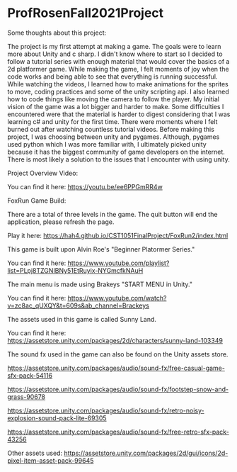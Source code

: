 # ProfRosenFall2021Project
Some thoughts about this project:

The project is my first attempt at making a game. The goals were to learn more about Unity and c sharp. I didn't know where to start so I decided to follow a tutorial series with enough material that would cover the basics of a 2d platformer game. While making the game, I felt moments of joy when the code works and being able to see that everything is running successful. While watching the videos, I learned how to make animations for the sprites to move, coding practices and some of the unity scripting api. I also learned how to code things like moving the camera to follow the player. My initial vision of the game was a lot bigger and harder to make. Some difficulties I encountered were that the material is harder to digest considering that I was learning c# and unity for the first time. There were moments where I felt burned out after watching countless tutorial videos. Before making this project, I was choosing between unity and pygames. Although, pygames used python which I was more familiar with, I ultimately picked unity because it has the biggest community of game developers on the internet. There is most likely a solution to the issues that I encounter with using unity.

Project Overview Video:

You can find it here: https://youtu.be/ee6PPGmRR4w

FoxRun Game Build: 

There are a total of three levels in the game. 
The quit button will end the application, please refresh the page. 

Play it here: https://hah4.github.io/CST1051FinalProject/FoxRun2/index.html

This game is built upon Alvin Roe's "Beginner Platormer Series." 

You can find it here: https://www.youtube.com/playlist?list=PLpj8TZGNIBNy51EtRuyix-NYGmcfkNAuH

The main menu is made using Brakeys "START MENU in Unity."

You can find it here: https://www.youtube.com/watch?v=zc8ac_qUXQY&t=609s&ab_channel=Brackeys

The assets used in this game is called Sunny Land. 

You can find it here: https://assetstore.unity.com/packages/2d/characters/sunny-land-103349

The sound fx used in the game can also be found on the Unity assets store. 

https://assetstore.unity.com/packages/audio/sound-fx/free-casual-game-sfx-pack-54116

https://assetstore.unity.com/packages/audio/sound-fx/footstep-snow-and-grass-90678

https://assetstore.unity.com/packages/audio/sound-fx/retro-noisy-explosion-sound-pack-lite-69305

https://assetstore.unity.com/packages/audio/sound-fx/free-retro-sfx-pack-43256

Other assets used: https://assetstore.unity.com/packages/2d/gui/icons/2d-pixel-item-asset-pack-99645
